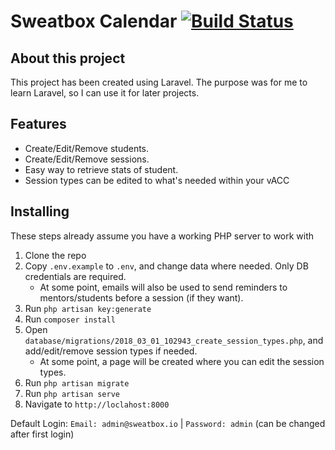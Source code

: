 # Sweatbox Calendar [![Build Status](https://travis-ci.org/daveroverts/Sweatbox-Calendar.svg?branch=dev)](https://travis-ci.org/daveroverts/Sweatbox-Calendar)

## About this project
This project has been created using Laravel. The purpose was for me to learn Laravel, so I can use it for later projects.

## Features

- Create/Edit/Remove students.
- Create/Edit/Remove sessions.
- Easy way to retrieve stats of student.
- Session types can be edited to what's needed within your vACC

## Installing
These steps already assume you have a working PHP server to work with
 1. Clone the repo
 1. Copy ``.env.example`` to ``.env``, and change data where needed. Only DB credentials are required.
    - At some point, emails will also be used to send reminders to mentors/students before a session (if they want).
 1. Run ``php artisan key:generate``
 1. Run ``composer install``
 1. Open ``database/migrations/2018_03_01_102943_create_session_types.php``, and add/edit/remove session types if needed.
    - At some point, a page will be created where you can edit the session types.
 1. Run ``php artisan migrate``
 1. Run ``php artisan serve``
 1. Navigate to ``http://loclahost:8000``
 
 Default Login: ``Email: admin@sweatbox.io`` | ``Password: admin`` (can be changed after first login)
